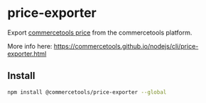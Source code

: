 # price-exporter

Export [commercetools price](https://docs.commercetools.com/api/projects/products#price) from the commercetools platform.

More info here: https://commercetools.github.io/nodejs/cli/price-exporter.html

## Install

```bash
npm install @commercetools/price-exporter --global
```
